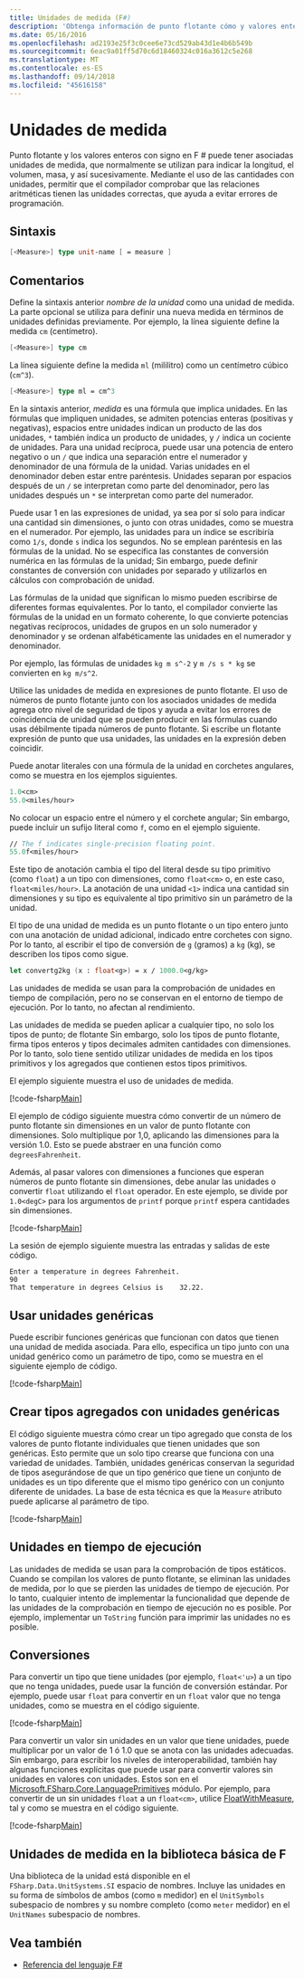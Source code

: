 ```yaml
---
title: Unidades de medida (F#)
description: 'Obtenga información de punto flotante cómo y valores enteros con signo en F # pueden tener asociados a las unidades de medida, que normalmente se utilizan para indicar la longitud, el volumen y masivo.'
ms.date: 05/16/2016
ms.openlocfilehash: ad2193e25f3c0cee6e73cd529ab43d1e4b6b549b
ms.sourcegitcommit: 6eac9a01ff5d70c6d18460324c016a3612c5e268
ms.translationtype: MT
ms.contentlocale: es-ES
ms.lasthandoff: 09/14/2018
ms.locfileid: "45616158"
---
```

# <a name="units-of-measure"></a>Unidades de medida

Punto flotante y los valores enteros con signo en F # puede tener asociadas unidades de medida, que normalmente se utilizan para indicar la longitud, el volumen, masa, y así sucesivamente. Mediante el uso de las cantidades con unidades, permitir que el compilador comprobar que las relaciones aritméticas tienen las unidades correctas, que ayuda a evitar errores de programación.

## <a name="syntax"></a>Sintaxis

```fsharp
[<Measure>] type unit-name [ = measure ]
```

## <a name="remarks"></a>Comentarios

Define la sintaxis anterior *nombre de la unidad* como una unidad de medida. La parte opcional se utiliza para definir una nueva medida en términos de unidades definidas previamente. Por ejemplo, la línea siguiente define la medida `cm` (centímetro).

```fsharp
[<Measure>] type cm
```

La línea siguiente define la medida `ml` (mililitro) como un centímetro cúbico (`cm^3`).

```fsharp
[<Measure>] type ml = cm^3
```

En la sintaxis anterior, *medida* es una fórmula que implica unidades. En las fórmulas que impliquen unidades, se admiten potencias enteras (positivas y negativas), espacios entre unidades indican un producto de las dos unidades, `*` también indica un producto de unidades, y `/` indica un cociente de unidades. Para una unidad recíproca, puede usar una potencia de entero negativo o un `/` que indica una separación entre el numerador y denominador de una fórmula de la unidad. Varias unidades en el denominador deben estar entre paréntesis. Unidades separan por espacios después de un `/` se interpretan como parte del denominador, pero las unidades después un `*` se interpretan como parte del numerador.

Puede usar 1 en las expresiones de unidad, ya sea por sí solo para indicar una cantidad sin dimensiones, o junto con otras unidades, como se muestra en el numerador. Por ejemplo, las unidades para un índice se escribiría como `1/s`, donde `s` indica los segundos. No se emplean paréntesis en las fórmulas de la unidad. No se especifica las constantes de conversión numérica en las fórmulas de la unidad; Sin embargo, puede definir constantes de conversión con unidades por separado y utilizarlos en cálculos con comprobación de unidad.

Las fórmulas de la unidad que significan lo mismo pueden escribirse de diferentes formas equivalentes. Por lo tanto, el compilador convierte las fórmulas de la unidad en un formato coherente, lo que convierte potencias negativas recíprocos, unidades de grupos en un solo numerador y denominador y se ordenan alfabéticamente las unidades en el numerador y denominador.

Por ejemplo, las fórmulas de unidades `kg m s^-2` y `m /s s * kg` se convierten en `kg m/s^2`.

Utilice las unidades de medida en expresiones de punto flotante. El uso de números de punto flotante junto con los asociados unidades de medida agrega otro nivel de seguridad de tipos y ayuda a evitar los errores de coincidencia de unidad que se pueden producir en las fórmulas cuando usas débilmente tipada números de punto flotante. Si escribe un flotante expresión de punto que usa unidades, las unidades en la expresión deben coincidir.

Puede anotar literales con una fórmula de la unidad en corchetes angulares, como se muestra en los ejemplos siguientes.

```fsharp
1.0<cm>
55.0<miles/hour>
```

No colocar un espacio entre el número y el corchete angular; Sin embargo, puede incluir un sufijo literal como `f`, como en el ejemplo siguiente.

```fsharp
// The f indicates single-precision floating point.
55.0f<miles/hour>
```

Este tipo de anotación cambia el tipo del literal desde su tipo primitivo (como `float`) a un tipo con dimensiones, como `float<cm>` o, en este caso, `float<miles/hour>`. La anotación de una unidad `<1>` indica una cantidad sin dimensiones y su tipo es equivalente al tipo primitivo sin un parámetro de la unidad.

El tipo de una unidad de medida es un punto flotante o un tipo entero junto con una anotación de unidad adicional, indicado entre corchetes con signo. Por lo tanto, al escribir el tipo de conversión de `g` (gramos) a `kg` (kg), se describen los tipos como sigue.

```fsharp
let convertg2kg (x : float<g>) = x / 1000.0<g/kg>
```

Las unidades de medida se usan para la comprobación de unidades en tiempo de compilación, pero no se conservan en el entorno de tiempo de ejecución. Por lo tanto, no afectan al rendimiento.

Las unidades de medida se pueden aplicar a cualquier tipo, no solo los tipos de punto; de flotante Sin embargo, solo los tipos de punto flotante, firma tipos enteros y tipos decimales admiten cantidades con dimensiones. Por lo tanto, solo tiene sentido utilizar unidades de medida en los tipos primitivos y los agregados que contienen estos tipos primitivos.

El ejemplo siguiente muestra el uso de unidades de medida.

[!code-fsharp[Main](../../../samples/snippets/fsharp/lang-ref-2/snippet6901.fs)]

El ejemplo de código siguiente muestra cómo convertir de un número de punto flotante sin dimensiones en un valor de punto flotante con dimensiones. Solo multiplique por 1,0, aplicando las dimensiones para la versión 1.0. Esto se puede abstraer en una función como `degreesFahrenheit`.

Además, al pasar valores con dimensiones a funciones que esperan números de punto flotante sin dimensiones, debe anular las unidades o convertir `float` utilizando el `float` operador. En este ejemplo, se divide por `1.0<degC>` para los argumentos de `printf` porque `printf` espera cantidades sin dimensiones.

[!code-fsharp[Main](../../../samples/snippets/fsharp/lang-ref-2/snippet6902.fs)]

La sesión de ejemplo siguiente muestra las entradas y salidas de este código.

```
Enter a temperature in degrees Fahrenheit.
90
That temperature in degrees Celsius is    32.22.
```

## <a name="using-generic-units"></a>Usar unidades genéricas

Puede escribir funciones genéricas que funcionan con datos que tienen una unidad de medida asociada. Para ello, especifica un tipo junto con una unidad genérico como un parámetro de tipo, como se muestra en el siguiente ejemplo de código.

[!code-fsharp[Main](../../../samples/snippets/fsharp/lang-ref-2/snippet6903.fs)]

## <a name="creating-aggregate-types-with-generic-units"></a>Crear tipos agregados con unidades genéricas

El código siguiente muestra cómo crear un tipo agregado que consta de los valores de punto flotante individuales que tienen unidades que son genéricas. Esto permite que un solo tipo crearse que funciona con una variedad de unidades. También, unidades genéricas conservan la seguridad de tipos asegurándose de que un tipo genérico que tiene un conjunto de unidades es un tipo diferente que el mismo tipo genérico con un conjunto diferente de unidades. La base de esta técnica es que la `Measure` atributo puede aplicarse al parámetro de tipo.

[!code-fsharp[Main](../../../samples/snippets/fsharp/lang-ref-2/snippet6904.fs)]

## <a name="units-at-runtime"></a>Unidades en tiempo de ejecución

Las unidades de medida se usan para la comprobación de tipos estáticos. Cuando se compilan los valores de punto flotante, se eliminan las unidades de medida, por lo que se pierden las unidades de tiempo de ejecución. Por lo tanto, cualquier intento de implementar la funcionalidad que depende de las unidades de la comprobación en tiempo de ejecución no es posible. Por ejemplo, implementar un `ToString` función para imprimir las unidades no es posible.

## <a name="conversions"></a>Conversiones

Para convertir un tipo que tiene unidades (por ejemplo, `float<'u>`) a un tipo que no tenga unidades, puede usar la función de conversión estándar. Por ejemplo, puede usar `float` para convertir en un `float` valor que no tenga unidades, como se muestra en el código siguiente.

[!code-fsharp[Main](../../../samples/snippets/fsharp/lang-ref-2/snippet6905.fs)]

Para convertir un valor sin unidades en un valor que tiene unidades, puede multiplicar por un valor de 1 ó 1.0 que se anota con las unidades adecuadas. Sin embargo, para escribir los niveles de interoperabilidad, también hay algunas funciones explícitas que puede usar para convertir valores sin unidades en valores con unidades. Estos son en el [Microsoft.FSharp.Core.LanguagePrimitives](https://msdn.microsoft.com/library/69d08ac5-5d51-4c20-bf1e-850fd312ece3) módulo. Por ejemplo, para convertir de un sin unidades `float` a un `float<cm>`, utilice [FloatWithMeasure](https://msdn.microsoft.com/library/69520bc7-d67b-46b8-9004-7cac9646b8d9), tal y como se muestra en el código siguiente.

[!code-fsharp[Main](../../../samples/snippets/fsharp/lang-ref-2/snippet6906.fs)]

## <a name="units-of-measure-in-the-f-core-library"></a>Unidades de medida en la biblioteca básica de F #

Una biblioteca de la unidad está disponible en el `FSharp.Data.UnitSystems.SI` espacio de nombres. Incluye las unidades en su forma de símbolos de ambos (como `m` medidor) en el `UnitSymbols` subespacio de nombres y su nombre completo (como `meter` medidor) en el `UnitNames` subespacio de nombres.

## <a name="see-also"></a>Vea también

- [Referencia del lenguaje F#](index.md)

